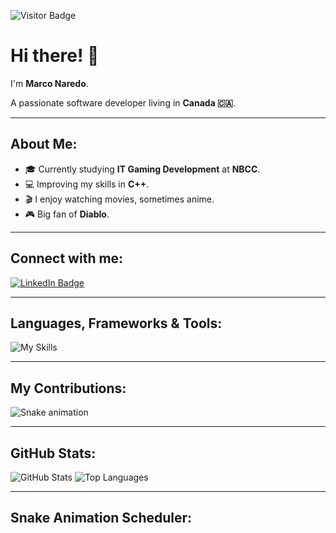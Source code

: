 ![Visitor Badge](https://visitor-badge.laobi.icu/badge?page_id=jwenjian.visitor-badge)

# Hi there! 👋

I'm **Marco Naredo**.

A passionate software developer living in **Canada 🇨🇦**.

---

## About Me:
- 🎓 Currently studying **IT Gaming Development** at **NBCC**.
- 💻 Improving my skills in **C++**.
- 🎬 I enjoy watching movies, sometimes anime.
- 🎮 Big fan of **Diablo**.

---

## Connect with me:
[![LinkedIn Badge](https://img.shields.io/badge/LinkedIn-0077B5?style=for-the-badge&logo=linkedin&logoColor=white)](https://www.linkedin.com/in/marconaredo)

---

## Languages, Frameworks & Tools:

![My Skills](https://skillicons.dev/icons?i=cpp,js,nodejs,html,css,figma,react,java,git,github,postgres,docker,visualstudio,vscode,intellij)

---

## My Contributions:

![Snake animation](https://github.com/MarcoNaredo14/MarcoNaredo14/blob/output/github-contribution-grid-snake.svg)

---

## GitHub Stats:

![GitHub Stats](https://github-readme-stats.vercel.app/api?username=MarcoNaredo14&show_icons=true&theme=radical)
![Top Languages](https://github-readme-stats.vercel.app/api/top-langs/?username=MarcoNaredo14&layout=compact&theme=radical)

---

## Snake Animation Scheduler:
